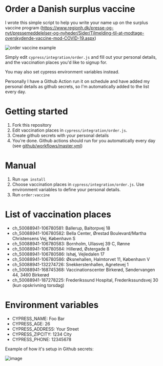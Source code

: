 # Order a Danish surplus vaccine 
I wrote this simple script to help you write your name up on the surplus vaccine program (https://www.regionh.dk/presse-og-nyt/pressemeddelelser-og-nyheder/Sider/Tilmelding-til-at-modtage-overskydende-vaccine-mod-COVID-19.aspx)

![order vaccine example](https://user-images.githubusercontent.com/3786627/121806832-bf5ea400-cc51-11eb-9477-9b9f01b0f403.gif)



Simply edit `cypress/integration/order.js` and fill out your personal details, and the vaccination places you'd like to signup for.

You may also set cypress environment variables instead.

Personally I have a Github Action run it on schedule and have added my personal details as github secrets, so I'm automatically added to the list every day.

# Getting started
1. Fork this repository
2. Edit vaccination places in `cypress/integration/order.js`.
3. Create github secrets with your personal details
4. You're done. Github actions should run for you automatically every day (see [github/workflows/master.yml](https://github.com/simplenotezy/order-surplus-vaccine/blob/master/.github/workflows/master.yml))

# Manual
1. Run `npm install`
2. Choose vaccination places in `cypress/integration/order.js`. Use environment variables to define your personal details.
3. Run `order:vaccine`

# List of vaccination places
- ch_50088941-106780581: Ballerup, Baltorpvej 18
- ch_50088941-106780582: Bella Center, Ørestad Boulevard/Martha Christensens Vej, København S
- ch_50088941-106780583: Bornholm, Ullasvej 39 C, Rønne
- ch_50088941-106780584: Hillerød, Østergade 8
- ch_50088941-106780586: Ishøj, Vejledalen 17
- ch_50088941-106780586: Øksnehallen, Halmtorvet 11, København V
- ch_50088941-132274726: Snekkerstenhallen, Agnetevej 1
- ch_50088941-168745368: Vaccinationscenter Birkerød, Søndervangen 44, 3460 Birkerød
- ch_50088941-187278225: Frederikssund Hospital, Frederikssundsvej 30 (kun opskrivning torsdag)


# Environment variables
 - CYPRESS_NAME: Foo Bar
 - CYPRESS_AGE: 26
 - CYPRESS_ADDRESS: Your Street
 - CYPRESS_ZIPCITY: 1234 City
 - CYPRESS_PHONE: 12345678

Example of how it's setup in Github secrets:

![image](https://user-images.githubusercontent.com/3786627/121805927-bd92e180-cc4d-11eb-90ea-987764fdf955.png)

